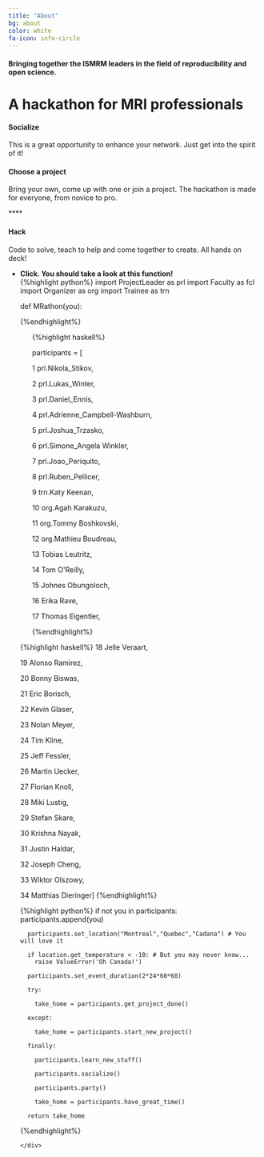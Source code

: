 ```yaml
---
title: "About"
bg: about
color: white
fa-icon: info-circle
---
```


#### Bringing together the ISMRM leaders in the field of reproducibility and open science.

# A hackathon for MRI professionals 
<div class="row features">
  <div class="col s12 m4 feature">
    <i class="fa fa-comments-o fa-4x">
    </i>
    <h4> Socialize </h4>
    <p class="feature-description"> This is a great opportunity to enhance your network. Just get into the spirit of it! </p>
  </div>
  <div class="col s12 m4 feature">
    <i class="fa fa-laptop fa-4x">
    </i>
    <h4> Choose a project </h4>
    <p class="feature-description"> Bring your own, come up with one or join a project. The hackathon is made for everyone, from novice to pro.</p>****
  </div>
  <div class="col s12 m4 feature">
    <i class="fa fa-terminal fa-4x">
    </i>
    <h4> Hack </h4>
    <p class="feature-description"> Code to solve, teach to help and come together to create. All hands on deck!</p>
  </div>
</div>

<ul class="challenge collapsible" data-collapsible="accordion">
  <li>
    <div class="challenge-title collapsible-header"><i class="fa fa-terminal fa-5x"></i><b>Click. You should take a look at this function!</b></div>
    <div class="challenge-body collapsible-body">
     
<div class="row">

<div class="col s12 feature2">
{%highlight python%}
import ProjectLeader as prl
import Faculty  as fcl
import Organizer as org
import Trainee as trn 

def MRathon(you):

{%endhighlight%}
</div>
  
<div class="col s6 feature2">
  <ul>
  {%highlight haskell%}

  participants = [

  1  prl.Nikola_Stikov,

  2  prl.Lukas_Winter,

  3  prl.Daniel_Ennis,

  4  prl.Adrienne_Campbell-Washburn,

  5  prl.Joshua_Trzasko,

  6  prl.Simone_Angela Winkler,

  7  prl.Joao_Periquito,

  8  prl.Ruben_Pellicer,

  9  trn.Katy Keenan,

  10 org.Agah Karakuzu,

  11 org.Tommy Boshkovski,

  12 org.Mathieu Boudreau,

  13 Tobias Leutritz,

  14 Tom O'Reilly,

  15 Johnes Obungoloch,

  16 Erika Rave,

  17 Thomas Eigentler,

  {%endhighlight%}
  </ul>

  </div>
  <div class="col s6 feature2">
 {%highlight haskell%}
  18 Jelle Veraart,

  19 Alonso Ramirez,

  20 Bonny Biswas,

  21 Eric Borisch,

  22 Kevin Glaser,

  23 Nolan Meyer,

  24 Tim Kline,

  25 Jeff Fessler,

  26 Martin Uecker,

  27 Florian Knoll,

  28 Miki Lustig,

  29 Stefan Skare,

  30 Krishna Nayak,

  31 Justin Haldar,

  32 Joseph Cheng,

  33 Wiktor Olszowy,

  34 Matthias Dieringer]
  {%endhighlight%}
  </div>

  <div class="col s12 feature2">
{%highlight python%}
      if not you in participants: 
        participants.append(you)

      participants.set_location("Montreal","Quebec","Cadana") # You will love it
      
      if location.get_temperature < -10: # But you may never know... 
        raise ValueError('Oh Canada!')

      participants.set_event_duration(2*24*60*60) 
      
      try:
        
        take_home = participants.get_project_done() 
      
      except:
       
        take_home = participants.start_new_project()
     
      finally:
        
        participants.learn_new_stuff()

        participants.socialize() 

        participants.party() 

        take_home = participants.have_great_time()  
      
      return take_home 

{%endhighlight%}
</div>
    
  </div>

    
     
    </div>
  </li>
</ul>
